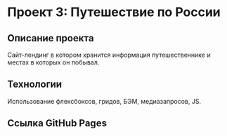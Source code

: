 # Проект 3: Путешествие по России

## Описание проекта
Сайт-лендинг в котором хранится информация путешественнике и местах в которых он побывал.

## Технологии
Использование флексбоксов, гридов, БЭМ, медиазапросов, JS.

## Ссылка GitHub Pages
